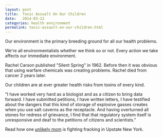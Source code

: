 ```yaml
---
layout: post
title:  Toxic Assualt On Our Children
date:   2014-03-22
categories: health environment
permalink: toxic-assault-on-our-children.html
---
```


Our environment is the primary breeding ground for all our health problems.

We're all environmentalists whether we think so or not. Every action we take affects our immediate environment.

Rachel Carson published "Silent Spring" in 1962. Before then it was obvious that using warfare chemicals was creating problems. Rachel died from cancer 2 years later.

Our children are at ever greater health risks from toxins of every kind. 

"I have worked very hard as a biologist and as a citizen to bring data forward. I have submitted petitions, I have written letters, I have testified about the dangers that this kind of storage of explosive gasses creates when you use salt caverns as the receptacle. And having overturned all stones for redress of grievance, I find that that regulatory system itself is unresponsive and deaf to the petitions of citizens and scientists."

Read how one [unlikely mom][moyers] is fighting fracking in Upstate New York.

[moyers]: http://billmoyers.com/episode/the-toxic-assault-on-our-children/

